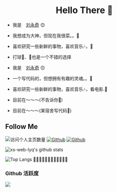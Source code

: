 <h1 align="center"> Hello There 👋 </h1>


* 我是　[刘永奇](https://jankinghuang.github.io) :blush:
* 我想成为大神，但现在我很菜。。🤔
* 喜欢研究一些新鲜的事物，喜欢音乐🎶，📖
* 打球🏓、🏀也是一个不错的选择
* 我是　[刘永奇](http://mcxiaobing.gitee.io) :blush:
* 一个写代码的，但想拥有有趣的灵魂。。🤔
* 喜欢研究一些新鲜的事物，喜欢音乐🎶，看电影.📖

* 目前在～～～(不告诉你🤪)
* 目前在～～～(某宿舍写代码🤪)

## Follow Me
![访问个人主页数量](https://komarev.com/ghpvc/?username=xs-web-lhdd&color=green)
[![Github](https://img.shields.io/github/followers/xs-web-lhdd?label=Github&style=social)](https://github.com/yexiyue)
[![Github](https://img.shields.io/github/followers/xs-web-lhdd?label=Github&style=social)](https://github.com/xs-web-lhdd)

![xs-web-lyq's github stats](https://github-readme-stats.vercel.app/api?username=xs-web-lyq&show_icons=true&theme=vue)

![Top Langs](https://github-readme-stats.vercel.app/api/top-langs/?username=xs-web-lyq)
 🎊🎊🎊🎊🎊🎊🎊🎊🎊🎊🎊🎊
### Github 活跃度
[![](https://activity-graph.herokuapp.com/graph?username=xs-web-lyq&theme=dracula)](https://github.com/ashutosh00710/github-readme-activity-graph)
